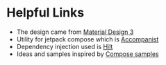 # Helpful Links

- The design came from [Material Design 3](https://m3.material.io/)
- Utility for jetpack compose which is [Accompanist](https://google.github.io/accompanist/)
- Dependency injection used is [Hilt](https://developer.android.com/training/dependency-injection)
- Ideas and samples inspired by [Compose samples](https://github.com/android/compose-samples)
